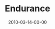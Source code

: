 ---
layout: message
category: message
series: "Free"
title: "Endurance"
date: 2010-03-14-00-00
message_id: 608
sc-permalink-url: "http://soundcloud.com/crdschurch/endurance"
audio: "http://s3.amazonaws.com/crossroads-media/messages/audio/Free4.mp3"
audio-duration: "32:35"
program: "http://s3.amazonaws.com/crossroads-media/documents/03_13-14_10Program.pdf"
description: "Brian Tome talks about the importance of endurance and the four phases we go through on the way to freedom."
video: "http://s3.amazonaws.com/crossroads-media/messages/video/Free4.mp4"
video-duration: "46:10"
yt-embed-url: "//www.youtube.com/embed/VkahBmpY9Ps"
video-image: "http://s3.amazonaws.com/crossroads-media/images/Free4-still.jpg"
tag: 
 - tome
 - endurance
 - persistence
 - perseverance
 - blahs
 - breaks
 - blues
 - blessings
explicit: false
---